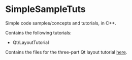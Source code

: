 SimpleSampleTuts
================

Simple code samples/concepts and tutorials, in C++.

Contains the following tutorials:
* Qt\LayoutTutorial

Contains the files for the three-part Qt layout tutorial [here](http://cidebycide.blogspot.pt/2013/04/qt-layout-tutorial-part-i.html).